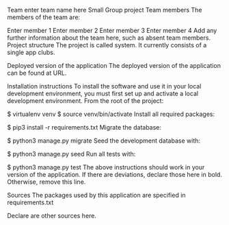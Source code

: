 Team enter team name here Small Group project
Team members
The members of the team are:

Enter member 1
Enter member 2
Enter member 3
Enter member 4 Add any further information about the team here, such as absent team members.
Project structure
The project is called system. It currently consists of a single app clubs.

Deployed version of the application
The deployed version of the application can be found at URL.

Installation instructions
To install the software and use it in your local development environment, you must first set up and activate a local development environment. From the root of the project:

$ virtualenv venv
$ source venv/bin/activate
Install all required packages:

$ pip3 install -r requirements.txt
Migrate the database:

$ python3 manage.py migrate
Seed the development database with:

$ python3 manage.py seed
Run all tests with:

$ python3 manage.py test
The above instructions should work in your version of the application. If there are deviations, declare those here in bold. Otherwise, remove this line.

Sources
The packages used by this application are specified in requirements.txt

Declare are other sources here.

